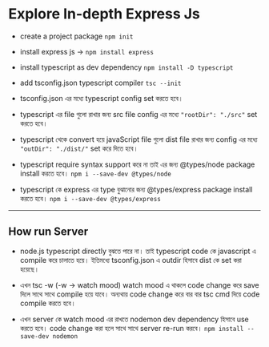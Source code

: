 # Explore In-depth Express Js

- create a project package `npm init`
- install express js -> `npm install express`
- install typescript as dev dependency `npm install -D typescript`

- add tsconfig.json typescript compiler `tsc --init`
- tsconfig.json এর মধ্যে typescript config set করতে হবে।
- typescript এর file গুলো রাখার জন্য src file
  config এর মধ্যে `"rootDir": "./src"` set করতে হবে।

- typescript থেকে convert হয়ে javaScript file গুলো dist file রাখার জন্য
  config এর মধ্যে `"outDir": "./dist/"` set করে দিতে হবে।
- typescript require syntax support করে না তাই এর জন্য @types/node package install করতে হবে।
  `npm i --save-dev @types/node`
- typescript কে express এর type বুঝানোর জন্য @types/express package install করতে হবে।
  `npm i --save-dev @types/express`

---

## How run Server

- node.js typescript directly বুঝতে পারে না। তাই typescript code কে javascript এ compile করে চালাতে হয়ে। ইতিমধ্যে tsconfig.json এ outdir হিসাবে dist কে set করা হয়েছে।

- এখন tsc -w (-w -> watch mood) watch mood এ থাকলে code change করে save দিলে সাথে সাথে compile হয়ে যাবে। অন্যথায় code change করে বার বার tsc cmd দিয়ে code compile করতে হবে।

- ‍এখন server কে watch mood এর রাখতে nodemon dev dependency হিসাবে use করতে হবে। code change করা হলে সাথে সাথে server re-run করবে।
  `npm install --save-dev nodemon`
